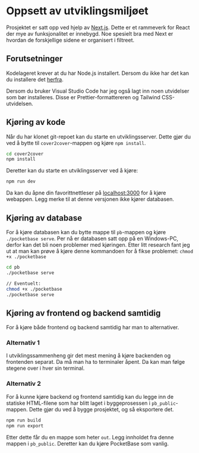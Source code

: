 # Oppsett av utviklingsmiljøet

Prosjektet er satt opp ved hjelp av [Next.js](https://nextjs.org/). Dette er et rammeverk for React der mye av funksjonalitet er innebygd. Noe spesielt bra med Next er hvordan de forskjellige sidene er organisert i filtreet.

## Forutsetninger

Kodelageret krever at du har Node.js installert. Dersom du ikke har det kan du installere det [herfra](https://nodejs.org/en/download/).

Dersom du bruker Visual Studio Code har jeg også lagt inn noen utvidelser som bør installeres. Disse er Prettier-formattereren og Tailwind CSS-utvidelsen.

## Kjøring av kode

Når du har klonet git-repoet kan du starte en utviklingsserver. Dette gjør du ved å bytte til `cover2cover`-mappen og kjøre `npm install`.

```bash
cd cover2cover
npm install
```

Deretter kan du starte en utviklingsserver ved å kjøre:

```bash
npm run dev
```

Da kan du åpne din favorittnettleser på [localhost:3000](http://localhost:3000) for å kjøre webappen. Legg merke til at denne versjonen ikke kjører databasen.

## Kjøring av database

For å kjøre databasen kan du bytte mappe til `pb`-mappen og kjøre `./pocketbase serve`. Per nå er databasen satt opp på en Windows-PC, derfor kan det bli noen problemer med kjøringen. Etter litt research fant jeg ut at man kan prøve å kjøre denne kommandoen for å fikse problemet: `chmod +x ./pocketbase`

```bash
cd pb
./pocketbase serve

// Eventuelt:
chmod +x ./pocketbase
./pocketbase serve
```

## Kjøring av frontend og backend samtidig

For å kjøre både frontend og backend samtidig har man to alternativer.

### Alternativ 1

I utviklingssammenheng gir det mest mening å kjøre backenden og frontenden separat. Da må man ha to terminaler åpent. Da kan man følge stegene over i hver sin terminal.

### Alternativ 2

For å kunne kjøre backend og frontend samtidig kan du legge inn de statiske HTML-filene som har blitt laget i byggeprosessen i `pb_public`-mappen. Dette gjør du ved å bygge prosjektet, og så eksportere det.

```bash
npm run build
npm run export
```

Etter dette får du en mappe som heter `out`. Legg innholdet fra denne mappen i `pb_public`. Deretter kan du kjøre PocketBase som vanlig.
